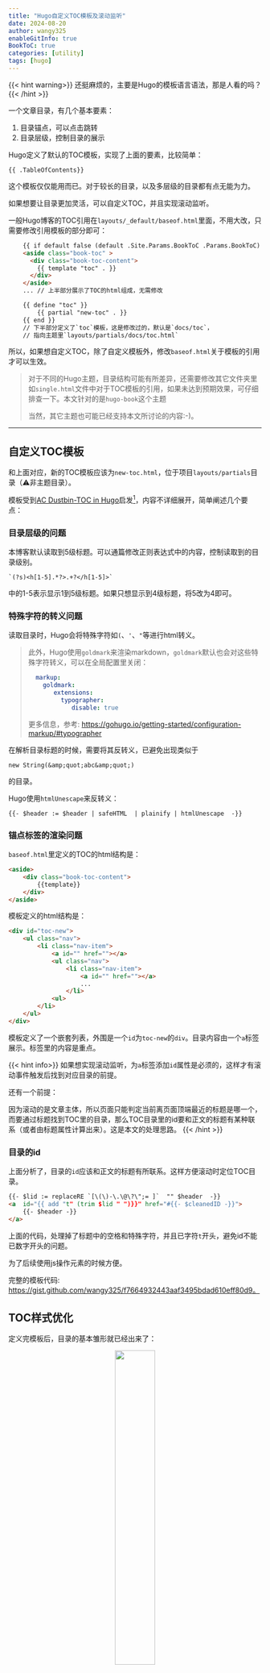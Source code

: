 ```yaml
---
title: "Hugo自定义TOC模板及滚动监听"
date: 2024-08-20
author: wangy325
enableGitInfo: true
BookToC: true
categories: [utility]
tags: [hugo]
---
```


{{< hint warning>}}
还挺麻烦的，主要是Hugo的模板语言语法，那是人看的吗？
{{< /hint >}}

一个文章目录，有几个基本要素：

1. 目录锚点，可以点击跳转
2. 目录层级，控制目录的展示

Hugo定义了默认的TOC模板，实现了上面的要素，比较简单：

    {{ .TableOfContents}}

这个模板仅仅能用而已。对于较长的目录，以及多层级的目录都有点无能为力。

如果想要让目录更加灵活，可以自定义TOC，并且实现滚动监听。

<!--more-->

一般Hugo博客的TOC引用在`layouts/_default/baseof.html`里面，不用大改，只需要修改引用模板的部分即可：

```html
    {{ if default false (default .Site.Params.BookToC .Params.BookToC) }}
    <aside class="book-toc" >
      <div class="book-toc-content">
        {{ template "toc" . }} 
      </div>
    </aside>
    ... // 上半部分展示了TOC的html组成，无需修改

    {{ define "toc" }}
        {{ partial "new-toc" . }}
    {{ end }}
    // 下半部分定义了`toc`模板，这是修改过的，默认是`docs/toc`，
    // 指向主题里`layouts/partials/docs/toc.html`
```

所以，如果想自定义TOC，除了自定义模板外，修改`baseof.html`关于模板的引用才可以生效。

>对于不同的Hugo主题，目录结构可能有所差异，还需要修改其它文件夹里如`single.html`文件中对于TOC模板的引用，如果未达到预期效果，可仔细排查一下。本文针对的是`hugo-book`这个主题
>
>当然，其它主题也可能已经支持本文所讨论的内容:-)。

---

## 自定义TOC模板

和上面对应，新的TOC模板应该为`new-toc.html`，位于项目`layouts/partials`目录（⚠️非主题目录）。

模板受到[AC Dustbin-TOC in Hugo](https://allanchain.github.io/blog/post/hugo-toc/)启发[^1]，内容不详细展开，简单阐述几个要点：

[^1]: 博主现已弃坑Hugo。我折腾的时候，也有弃坑的想法:-)

### 目录层级的问题

本博客默认读取到5级标题。可以通篇修改正则表达式中的内容，控制读取到的目录级别。

    `(?s)<h[1-5].*?>.+?</h[1-5]>`

中的1-5表示显示1到5级标题。如果只想显示到4级标题，将5改为4即可。

### 特殊字符的转义问题

读取目录时，Hugo会将特殊字符如`(`、`'`、`"`等进行html转义。

> 此外，Hugo使用`goldmark`来渲染markdown，`goldmark`默认也会对这些特殊字符转义，可以在全局配置里关闭：
>
>```yaml
>   markup:
>     goldmark:
>        extensions:
>          typographer:
>             disable: true
>```
>
>更多信息，参考: https://gohugo.io/getting-started/configuration-markup/#typographer

在解析目录标题的时候，需要将其反转义，已避免出现类似于

    new String(&amp;quot;abc&amp;quot;)

的目录。

Hugo使用`htmlUnescape`来反转义：

    {{- $header := $header | safeHTML  | plainify | htmlUnescape  -}}

### 锚点标签的渲染问题

`baseof.html`里定义的TOC的html结构是：

```html
<aside>
    <div class="book-toc-content">
        {{template}}
    </div>
</aside>
```

模板定义的html结构是：

```html
<div id="toc-new">
    <ul class="nav">
        <li class="nav-item">
            <a id="" href=""></a>
            <ul class="nav">
                <li class="nav-item">
                    <a id="" href=""></a>
                    ...
                </li>
            <ul>
        </li>
    </ul>
</div>
```

模板定义了一个嵌套列表，外围是一个`id`为`toc-new`的`div`。目录内容由一个`a`标签展示。标签里的内容是重点。

{{< hint info>}}
如果想实现滚动监听，为`a`标签添加`id`属性是必须的，这样才有滚动事件触发后找到对应目录的前提。

还有一个前提：

因为滚动的是文章主体，所以页面只能判定当前离页面顶端最近的标题是哪一个，而要通过标题找到TOC里的目录，那么TOC目录里的id要和正文的标题有某种联系（或者由标题属性计算出来）。这是本文的处理思路。
{{< /hint >}}

### 目录的id

上面分析了，目录的`id`应该和正文的标题有所联系。这样方便滚动时定位TOC目录。

```html
{{- $lid := replaceRE `[\(\)-\.\@\?\";= ]`  "" $header  -}}
<a  id="{{ add "t" (trim $lid " ")}}" href="#{{- $cleanedID -}}">
    {{- $header -}}
</a>
```

上面的代码，处理掉了标题中的空格和特殊字符，并且已字符`t`开头，避免id不能已数字开头的问题。

为了后续使用js操作元素的时候方便。

完整的模板代码: https://gist.github.com/wangy325/f7664932443aaf3495bdad610eff80d9。

## TOC样式优化

定义完模板后，目录的基本雏形就已经出来了：

<center style="font-size:.8rem;font-style:italic; color:gray">
<img alt= "" style="width:40%" src= "/img/book-toc.png"/>
<p>使用自定义模板生成的目录</p>
</center>

还需要修改一下css样式。Hugo支持自定义样式，在不影响主题样式的前提下，配置`_custom.scss`即可实现。样式文件放在项目`assets`目录下：

```scss
#toc-new  ul {
    list-style: none;
    padding: 0px;
    margin: 0;
    overflow:hidden;
    white-space:nowrap;
}

#toc-new ul ul {
    padding-inline-start: 1rem;
}

#toc-new ul li {
    margin: .65em 0;
    position: relative;
    text-overflow:ellipsis;
    overflow:hidden;
}
```

基于上述样式的目录为：

<center style="font-size:.8rem;font-style:italic; color:gray">
<img alt= "" style="width:40%" src= "/img/book-toc-styled.png"/>
<p>配置样式后的目录</p>
</center>

上述样式还会将过长的目录以`...`的形式省略，而不会显示横向的滚动条。

完整的样式表: https://gist.github.com/wangy325/3e03a36f679bef6ed0f98a7838108c9f。


## 为TOC添加滚动监听

现在，是时候为TOC添加滚动监听[^2]了。

[^2]: 参考几篇文章，[这篇](https://qzy.im/blog/2020/02/generate-article-catalogs-and-switch-catalog-following-article-s-scroll-using-javascript/#%E7%9B%AE%E5%BD%95%E8%B7%9F%E9%9A%8F%E6%96%87%E7%AB%A0%E5%86%85%E5%AE%B9%E6%BB%9A%E5%8A%A8)用处最大，不过使用了jQuery。

前面说过，模板生成的TOC每个`a`标签的`id`属性由目录内容计算来。这样为了方便滚动时找到对应的TOC目录。

首先，我们需要为页面添加一个滚动监听事件：

```js
window.addEventListener("scroll", () => tocTrack())
```

接着，需要获取文档的所有标题信息，用于标记当前页面的滚动位置：

```js
const listAllHeadings = () => {
  const headlines = document
    .querySelectorAll("article h1, article h2, h3, h4, h5");
  const head = [].slice.apply(headlines).filter(function (item) {
    return item.getAttribute("id") != null
  })
  return head
}
```

上面的代码获取了`article`类（正文）中1-5级标题，并去除了`id`为空的-主要是文档大标题。

当滚动页面时，需要计算出当前页面上最近的标题：

```js
  for (let heading of has) {
    if (heading.offsetTop - document.scrollingElement.scrollTop > 20) {
      break
    }
    currentHeading = heading
  }
```

上述代码的意思是，当前标题距离页面顶部的距离与文档的滚动距离差距在20px的时候，认为这个标题就是当前正在阅读的标题。


获得了当前的标题，就可以获得当前标题对应的目录了：

```js
 let anchorId
  try {
    anchorId = currentHeading.innerText.slice(0, -2)
  } catch (e) {
    // console.log(e)
    return
  }
  let sps = anchorId.replace(/[\(\)-\.\@\"\?;= ]/g, '')  
  anchorId = "t" + sps
```

这里获取`id`的方式，和模板里是一致的。

获取到`id`后，就可以操作DOM元素了：

```js
 var toc_active = document.querySelectorAll(`#toc-new .nav-item #${anchorId}`)
  removeAllOtherActiveClasses()
  Array.from(toc_active, v => v.classList.add("active"))
```

上述代码，移除了其他“激活”的`a`标签，并且给当前正在阅读的`a`标签添加“active”类信息。

{{< hint warning>}}
实际上，应该使用`querySelect()`方法，并使用`Element.classList.add("active")`方法，但是试了不生效，无奈只能使用`querySelectAll()`方法。
{{< /hint>}}

完整的js代码: https://gist.github.com/wangy325/136a81bd4ef350629869bb6ebc6e1fca。

以上，当前浏览的目录就会带上“active”类信息，就可以使用样式操作高亮了。

```scss
#toc-new li  a.active {
    color: #05b;
    background-color: aliceblue;
}
```

## 次级目录隐藏与显示

有了“active”类信息，除了操作高亮，还可以自动显示和隐藏次级目录。这样对于较长目录的文档，可以解决目录垂直滚动的问题：
较少的目录，规避了这个问题。

```scss
// 隐藏次一级目录
#toc-new li > ul {
    display: none;
}
// 展开
// + ~ 兄弟选择器
// :has 父类选择器
#toc-new li > a.active ~ ul {
    display: inherit;
}
#toc-new .nav:has( a.active) {
    display: inherit;
}
```

最后的完成的效果图：

<center style="font-size:.8rem;font-style:italic; color:gray">
<img alt= "" style="width:100%" src= "/img/book-toc-final.gif"/>
<p>完整的TOC效果</p>
</center>

